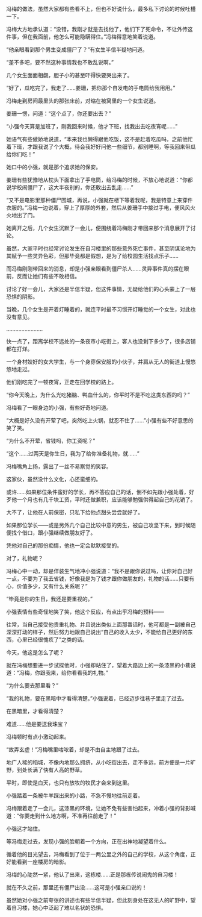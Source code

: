 冯梅的做法，虽然大家都有些看不上，但也不好说什么，最多私下讨论的时候吐槽一下。

冯梅大方地承认道：“没错，我刚才就是去找他了，他们下了死命令，不让外传这件事，但在我面前，他怎么可能隐瞒得住。”冯梅得意地笑着说道。

“他亲眼看到那个男生变成僵尸了？”有女生半信半疑地问道。

“差不多吧，要不然这种事情我也不敢乱说啊。”

几个女生面面相觑，胆子小的甚至吓得快要哭出来了。

“好了，瓜吃完了，我走了……姜珊，把你那个自发电的手电筒给我用用。”

冯梅走到房间最里头的那张床前，对缩在被窝里的一个女生说道。

姜珊一愣，问道：“这个点了，你还要出去？”

“小强今天算是加班了，刚我回来时候，他才下班，找我出去吃夜宵呢……”

她语气有些傲娇地说道，“本来我也懒得跟他吃饭，这不是赶着吃瓜吗，之前他忙着下班，才跟我说了个大概，待会我好好问他一些细节，都别睡啊，等我回来带瓜给你们吃！”

她口中的小强，就是那个追求她的保安。

姜珊有些犹豫地从枕头下面拿出了手电筒，给冯梅的时候，不放心地说道：“你都说学校闹僵尸了，这大半夜别的，你还敢出去乱走……”

“又不是电影里那种僵尸围城，再说，小强就在楼下等着我呢，我是特意上来穿件衣服的。”冯梅一边说着，穿上了厚厚的外套，然后从姜珊手中接过手电，便风风火火地出了门。

她离开之后，几个女生沉默了一会儿，便围绕着冯梅刚才带回来那个消息展开了讨论。

虽然，大家平时也经常讨论发生在自习楼里的那些意外死亡事件，甚至阴谋论地为其赋予一些灵异色彩，但那毕竟都是假想，是为了给校园生活找点乐子……

而冯梅刚刚带回来的消息，却是小强亲眼看到僵尸杀人……灵异事件真的摆在眼前，反而让她们有些不敢相信。

讨论了好一会儿，大家还是半信半疑，但这件事情，无疑给他们的心头蒙上了一层恐惧的阴影。

当晚，几个女生是开着灯睡着的，就连平时最不习惯开灯睡觉的一个女生，对此也没有意见。

……………………

快一点了，距离学校不远处的一条夜市小吃街上，客人也没剩下多少了，很多店铺都在打烊。

一个身材姣好的女大学生，与一个身穿保安服的小伙子，并肩从无人的街道上慢悠悠地走过。

他们刚吃完了一顿夜宵，正走在回学校的路上。

“你今天晚上，为什么光吃猪脑、鸭血什么的，你平时不是不吃这类东西的吗？”

冯梅看了一眼身边的小强，有些好奇地问道。

“大概是好久没有开荤了吧，突然吃上火锅，就忍不住了……”小强有些不好意思的笑了笑。

“为什么不开荤，省钱吗，你工资呢？”

“这个……过两天是你生日，我为了给你准备礼物，就……”

冯梅嘴角上扬，露出了一丝不易察觉的笑容。

这家伙，虽然没什么文化，心还蛮细的。

或许……如果那位条件蛮好的学长，再不答应自己的话，倒不如先跟小强处着，好歹他一个月也有几千块工资，平时还做兼职，应该能够勉强供得起自己的花销了。

大不了，让他在人前保密，只私下给他点甜头尝尝就好了。

如果那位学长——或是另外几个自己比较中意的男生，被自己攻坚下来，到时候随便找个借口，跟小强继续做朋友好了。

凭他对自己的那份痴情，他也一定会默默接受的。

对了，礼物呢？

冯梅心中一动，却是佯装生气地冲小强说道：“我不是跟你说过吗，让你对自己好一点，不要为了我去省钱，好像我是为了钱才跟你做朋友的，礼物的话……只要有心，价值多少，又有什么关系呢？”

“毕竟是你的生日，我还是要重视的。”

小强表情有些奇怪地笑了笑，他这个反应，有点出乎冯梅的预料——

往常，当自己接受他贵重礼物、并且说出类似上面那番话时，他可都是一副被自己深深打动的样子，然后努力地跟自己说出“自己的收入太少，不能给自己更好的东西，心里已经很愧疚了”之类的话。

今天，他这是怎么了呢？

就在冯梅想要进一步试探他时，小强却站住了，望着大路边上的一条漆黑的小巷说道：“冯梅，你跟我来，给你看看我的礼物。”

“为什么要去那里看？”

“我的礼物，要在黑暗中才看得清楚。”小强说着，已经迈步往巷子里走了过去。

在黑暗里，才看得清楚？

难道……他是要送我珠宝？

冯梅顿时有点小激动起来。

“故弄玄虚！”冯梅嘴里咕哝着，却是不由自主地跟了过去。

地广人稀的稻城，不像内地那么拥挤，从小吃街出去，走不多远，前方便是一片旷野，到处长满了快有人高的野草。

平时，即使是白天，也只有放牧的牧民才会来到这里。

小强踏着一条被牛羊踩出来的小路，不急不慢地往前走着。

冯梅跟着走了一会儿，这漆黑的环境，让她不免有些害怕起来，冲着小强的背影喊道：“你要走到什么地方啊，不准再往前走了！”

小强这才站住。

等冯梅走过去，发现小强的脸朝着一个方向，正在出神地凝望着什么。

循着他的目光望去，冯梅看到了位于一两公里之外的自己的学校，从这个角度，正好能看到一座楼房的暗影。

冯梅的心陡然一紧，他认了出来，这栋楼……正是那栋传说闹鬼的自习楼！

就在不久之前，那里还有僵尸出没……这可是小强亲口说的！

虽然她对小强之前夸张的讲述也有些半信半疑，但此刻身处在这无人的旷野中，望着自习楼，她心中泛起了难以名状的恐惧。
